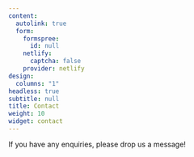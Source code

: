 ```yaml
---
content:
  autolink: true
  form:
    formspree:
      id: null
    netlify:
      captcha: false
    provider: netlify
design:
  columns: "1"
headless: true
subtitle: null
title: Contact
weight: 10
widget: contact
---
```


If you have any enquiries, please drop us a message!
